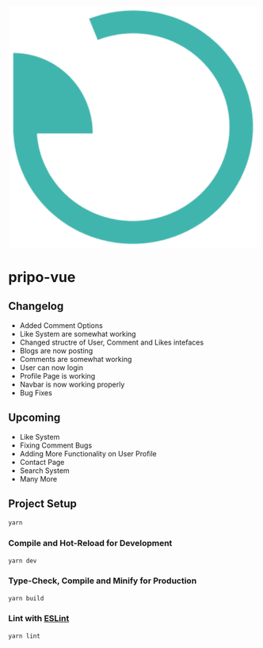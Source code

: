<p align="center">
<img width="500" src="public/icon.png" alt="logo">
</p>

# pripo-vue

## Changelog
- Added Comment Options
- Like System are somewhat working
- Changed structre of User, Comment and Likes intefaces
- Blogs are now posting
- Comments are somewhat working 
- User can now login
- Profile Page is working
- Navbar is now working properly
- Bug Fixes

## Upcoming
- Like System
- Fixing Comment Bugs
- Adding More Functionality on User Profile
- Contact Page
- Search System
- Many More

## Project Setup

```sh
yarn
```

### Compile and Hot-Reload for Development

```sh
yarn dev
```

### Type-Check, Compile and Minify for Production

```sh
yarn build
```

### Lint with [ESLint](https://eslint.org/)

```sh
yarn lint
```
